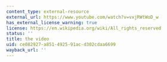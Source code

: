 ```yaml
---
content_type: external-resource
external_url: https://www.youtube.com/watch?v=vxjRWtWoD_w
has_external_license_warning: true
license: https://en.wikipedia.org/wiki/All_rights_reserved
status: ''
title: the video
uid: ce082927-a851-4925-91ac-d302cdaa6699
wayback_url: ''
---
```

